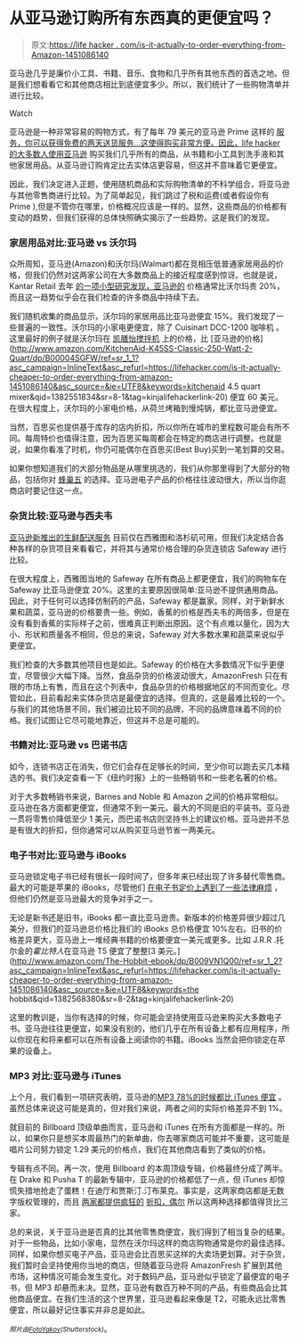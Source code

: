 # 从亚马逊订购所有东西真的更便宜吗？

> 原文:[https://life hacker . com/is-it-actually-to-order-everything-from-Amazon-1451086140](https://lifehacker.com/is-it-actually-cheaper-to-order-everything-from-amazon-1451086140)

亚马逊几乎是廉价小工具、书籍、音乐、食物和几乎所有其他东西的首选之地。但是我们想看看它和其他商店相比到底便宜多少。所以，我们统计了一些购物清单并进行比较。

Watch

亚马逊是一种非常容易的购物方式，有了每年 79 美元的亚马逊 Prime 这样的 [服务，你可以获得免费的两天送货服务...这使得购买非常方便。因此，](http://www.amazon.com/Amazon-Services-LLC-Prime/dp/B00DBYBNEE?asc_campaign=InlineText&asc_refurl=https://lifehacker.com/is-it-actually-cheaper-to-order-everything-from-amazon-1451086140&asc_source=&tag=kinjalifehackerlink-20)[life hacker 的大多数人使用亚马逊](https://lifehacker.com/is-amazon-prime-worth-it-1038496234) 购买我们几乎所有的商品，从书籍和小工具到洗手液和其他家居用品。从亚马逊订购肯定比去实体店更容易，但这并不意味着它更便宜。

因此，我们决定进入正题，使用随机商品和实际购物清单的不科学组合，将亚马逊与其他零售商进行比较。为了简单起见，我们跳过了税和运费(或者假设你有 Prime ),但是不管你在哪里，价格概况应该是一样的。显然，这些商品的价格都有变动的趋势，但我们获得的总体快照确实揭示了一些趋势。这是我们的发现。

### 家居用品对比:亚马逊 vs 沃尔玛

众所周知，亚马逊(Amazon)和沃尔玛(Walmart)都在竞相压低普通家居用品的价格，但我们仍然对这两家公司在大多数商品上的接近程度感到惊讶。也就是说，Kantar Retail 去年 [的一项小型研究发现，亚马逊的](http://www.bloomberg.com/news/2012-06-22/wal-mart-beats-amazon-prices-including-glee-dvd-set.html) 价格通常比沃尔玛贵 20%，而且这一趋势似乎会在我们检查的许多商品中持续下去。

我们随机收集的商品显示，沃尔玛的家居用品比亚马逊便宜 15%。我们发现了一些普遍的一致性。沃尔玛的小家电更便宜，除了 Cuisinart DCC-1200 咖啡机 。这里最好的例子就是沃尔玛在 [凯膳怡搅拌机](http://www.walmart.com/ip/Kitchenaid-4.5-Mixer-White/3215) 上的价格，比 [亚马逊的价格](http://www.amazon.com/KitchenAid-K45SS-Classic-250-Watt-2-Quart/dp/B00004SGFW/ref=sr_1_1?asc_campaign=InlineText&asc_refurl=https://lifehacker.com/is-it-actually-cheaper-to-order-everything-from-amazon-1451086140&asc_source=&ie=UTF8&keywords=kitchenaid 4.5 quart mixer&qid=1382551834&sr=8-1&tag=kinjalifehackerlink-20) 便宜 60 美元。在很大程度上，沃尔玛的小家电价格，从荷兰烤箱到慢炖锅，都比亚马逊便宜。

当然，百思买也提供基于库存的店内折扣，所以你所在城市的里程数可能会有所不同。每周特价也值得注意，因为百思买每周都会在特定的商店进行调整。也就是说，如果你看准了时机，你仍可能偶尔在百思买(Best Buy)买到一笔划算的交易。

如果你想知道我们的大部分物品是从哪里挑选的，我们从你那里得到了大部分的物品，包括你对 [蜂巢五](http://lifehacker.com/tag/hive-five) 的选择。亚马逊电子产品的价格往往波动很大，所以当你逛商店时要记住这一点。

### 杂货比较:亚马逊与西夫韦

<colgroup><col><col><col></colgroup>

[亚马逊新推出的生鲜配送服务](http://fresh.amazon.com/?asc_campaign=InlineText&asc_refurl=https://lifehacker.com/is-it-actually-cheaper-to-order-everything-from-amazon-1451086140&asc_source=&tag=kinjalifehackerlink-20) 目前仅在西雅图和洛杉矶可用，但我们决定结合各种各样的杂货项目来看看它，并将其与通常价格合理的杂货连锁店 Safeway 进行比较。

在很大程度上，西雅图当地的 Safeway 在所有商品上都更便宜，我们的购物车在 Safeway 比亚马逊便宜 20%。这里的主要原因很简单:亚马逊不提供通用商品。因此，对于任何可以选择仿制药的产品，Safeway 都是赢家。同样，对于新鲜水果和蔬菜，亚马逊的价格要贵一些。例如，香蕉的价格是西夫韦的两倍多，但是在没有看到香蕉的实际样子之前，很难真正判断出原因。这个有点难以量化，因为大小、形状和质量各不相同，但总的来说，Safeway 对大多数水果和蔬菜来说似乎更便宜。

我们检查的大多数其他项目也是如此。Safeway 的价格在大多数情况下似乎更便宜，尽管很少大幅下降。当然，食品杂货的价格波动很大，AmazonFresh 只在有限的市场上有售，而且在这个列表中，食品杂货的价格根据地区的不同而变化。尽管如此，目前看起来实体杂货店是最便宜的选择。但真的，这是最难比较的一个。与我们的其他场景不同，我们被迫比较不同的品牌，不同的品牌意味着不同的价格。我们试图让它尽可能地靠近，但这并不总是可能的。

### 书籍对比:亚马逊 vs 巴诺书店

如今，连锁书店正在消失，但它们会存在足够长的时间，至少你可以跑去买几本精选的书。我们决定查看一下《纽约时报》上的一些畅销书和一些老名著的价格。

对于大多数畅销书来说，Barnes and Noble 和 Amazon 之间的价格非常相似。亚马逊在各方面都更便宜，但通常不到一美元。最大的不同是旧的平装书。亚马逊一贯将零售价降低至少 1 美元，而巴诺书店则坚持书上的建议价格。亚马逊并不总是有很大的折扣，但你通常可以从购买亚马逊节省一两美元。

### 电子书对比:亚马逊与 iBooks

亚马逊锁定电子书已经有很长一段时间了，但多年来已经出现了许多替代零售商。最大的可能是苹果的 iBooks，尽管他们 [在电子书定价上遇到了一些法律麻烦](https://lifehacker.com/whats-with-apple-price-fixing-ebooks-and-does-this-mean-5901748) ，但他们仍然是亚马逊最大的竞争对手之一。

无论是新书还是旧书，iBooks 都一直比亚马逊贵。新版本的价格差异很少超过几美分，但我们的亚马逊总价格比我们的 iBooks 总价格便宜 10%左右。旧书的价格差异更大，亚马逊上一堆经典书籍的价格要便宜一美元或更多。比如 J.R.R .托尔金的*霍比特人*在亚马逊 T5 便宜了整整[3 美元。](http://www.amazon.com/The-Hobbit-ebook/dp/B009VN1Q00/ref=sr_1_2?asc_campaign=InlineText&asc_refurl=https://lifehacker.com/is-it-actually-cheaper-to-order-everything-from-amazon-1451086140&asc_source=&ie=UTF8&keywords=the hobbit&qid=1382568380&sr=8-2&tag=kinjalifehackerlink-20)

这里的教训是，当你有选择的时候，你可能会坚持使用亚马逊来购买大多数电子书。亚马逊往往更便宜，如果没有别的，他们几乎在所有设备上都有应用程序，所以你现在和将来都可以在所有设备上阅读你的书籍。iBooks 当然会把你锁定在苹果的设备上。

<colgroup><col><col><col></colgroup>

### MP3 对比:亚马逊与 iTunes

上个月，我们看到一项研究表明，亚马逊的[MP3 78%的时候都比 iTunes 便宜](https://lifehacker.com/amazon-mp3-is-78-cheaper-than-itunes-on-average-1349096059) 。虽然总体来说这可能是真的，但对我们来说，两者之间的实际价格差异不到 1%。

就目前的 Billboard 顶级单曲而言，亚马逊和 iTunes 在所有方面都是一样的。所以，如果你只是想买本周最热门的新单曲，你去哪家商店可能并不重要。这可能是唱片公司努力锁定 1.29 美元的价格点，我们在其他商店看到了类似的价格。

专辑有点不同。再一次，使用 Billboard 的本周顶级专辑，价格最终分成了两半。在 Drake 和 Pusha T 的最新专辑中，亚马逊的价格都低了一点，但 iTunes 却惊慌失措地抢走了蛋糕！在迪厅和贾斯汀.汀布莱克。事实是，这两家商店都是无数字版权管理的，而且 [两家都提供疯狂的](http://www.amazon.com/gp/browse.html?asc_campaign=InlineText&asc_refurl=https://lifehacker.com/is-it-actually-cheaper-to-order-everything-from-amazon-1451086140&asc_source=&node=678551011&tag=kinjalifehackerlink-20) [折扣，偶尔](http://www.apple.com/itunes/charts/albums/) 所以这两种选择都值得货比三家。

总的来说，关于亚马逊是否真的比其他零售商便宜，我们得到了相当复杂的结果。对于一些物品，比如小家电，显然在沃尔玛这样的商店购物通常是你的最佳选择。同样，如果你想买电子产品，亚马逊会比百思买这样的大卖场更划算。对于杂货，我们暂时会坚持使用你当地的商店，但随着亚马逊将 AmazonFresh 扩展到其他市场，这种情况可能会发生变化。对于数码产品，亚马逊似乎锁定了最便宜的电子书，但 MP3 却悬而未决。显然，亚马逊有数百万种不同的产品，有些商品会比其他商品便宜。在我们生活的这个世界里，亚马逊看起来像是 T2，可能永远比零售便宜，所以最好记住事实并非总是如此。

<colgroup><col><col><col></colgroup>

*<small>照片由</small>*[*<small>FotoYakov</small>*](https://lifehacker.com/is-amazon-prime-worth-it-1038496234)*<small>(Shutterstock)</small>*。